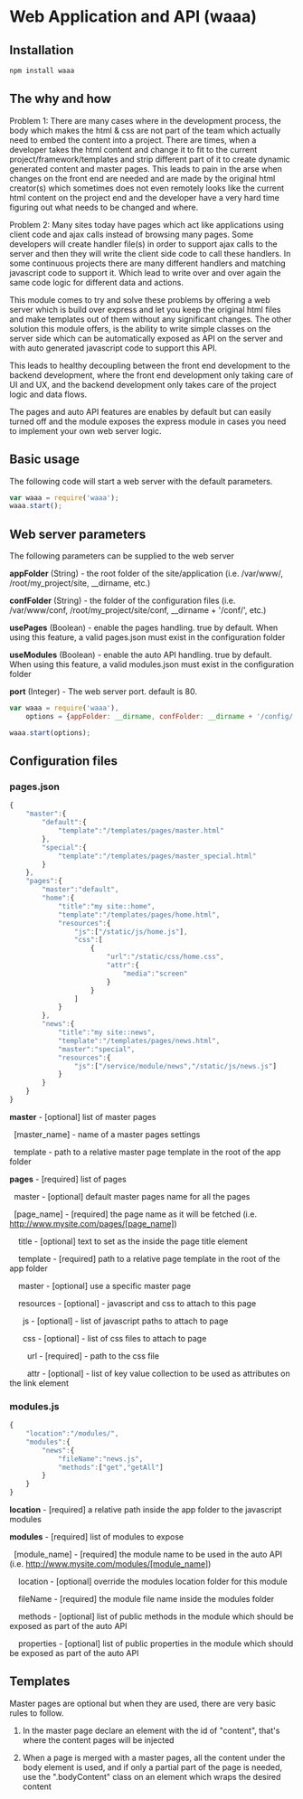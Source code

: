 Web Application and API (waaa)
=============================

Installation
------------
```bash
npm install waaa
```

The why and how
---------------
Problem 1: There are many cases where in the development process, the body which makes the html & css are not part of
 the team which actually need to embed the content into a project.
 There are times, when a developer takes the html content and change it to fit to the current project/framework/templates
  and strip different part of it to create dynamic generated content and master pages.
 This leads to pain in the arse when changes on the front end are needed and are made by the original html creator(s)
 which sometimes does not even remotely looks like the current html content on the project end and the developer have
  a very hard time figuring out what needs to be changed and where.


Problem 2: Many sites today have pages which act like applications using client code and ajax calls instead of browsing
    many pages. Some developers will create handler file(s) in order to support ajax calls to the server and then they
     will write the client side code to call these handlers. In some continuous projects there are many different handlers
     and matching javascript code to support it. Which lead to write over and over again the same code logic for different
     data and actions.


This module comes to try and solve these problems by offering a web server which is build over express and let you keep
 the original html files and make templates out of them without any significant changes.
The other solution this module offers, is the ability to write simple classes on the server side which can be automatically
exposed as API on the server and with auto generated javascript code to support this API.

This leads to healthy decoupling between the front end development to the backend development, where the front end development
only taking care of UI and UX, and the backend development only takes care of the project logic and data flows.


The pages and auto API features are enables by default but can easily turned off and the module exposes the express module
in cases you need to implement your own web server logic.


Basic usage
-----------
The following code will start a web server with the default parameters.

```javascript
var waaa = require('waaa');
waaa.start();
```


Web server parameters
---------------------
The following parameters can be supplied to the web server

**appFolder** (String) - the root folder of the site/application (i.e. /var/www/, /root/my_project/site, __dirname, etc.)

**confFolder** (String) - the folder of the configuration files (i.e. /var/www/conf, /root/my_project/site/conf, __dirname + '/conf/', etc.)

**usePages** (Boolean) - enable the pages handling. true by default. When using this feature, a valid pages.json must exist in the configuration folder

**useModules** (Boolean) - enable the auto API handling. true by default. When using this feature, a valid modules.json must exist in the configuration folder

**port** (Integer) - The web server port. default is 80.


```javascript
var waaa = require('waaa'),
    options = {appFolder: __dirname, confFolder: __dirname + '/config/', port:8080};

waaa.start(options);
```


Configuration files
-------------------
### pages.json
```javascript
{
    "master":{
        "default":{
            "template":"/templates/pages/master.html"
        },
        "special":{
            "template":"/templates/pages/master_special.html"
        }
    },
    "pages":{
        "master":"default",
        "home":{
            "title":"my site::home",
            "template":"/templates/pages/home.html",
            "resources":{
                "js":["/static/js/home.js"],
                "css":[
                    {
                        "url":"/static/css/home.css",
                        "attr":{
                            "media":"screen"
                        }
                    }
                ]
            }
        },
        "news":{
            "title":"my site::news",
            "template":"/templates/pages/news.html",
            "master":"special",
            "resources":{
                "js":["/service/module/news","/static/js/news.js"]
            }
        }
    }
}
```

**master** - [optional] list of master pages

&nbsp;&nbsp;[master_name] - name of a master pages settings

&nbsp;&nbsp;template - path to a relative master page template in the root of the app folder

**pages** - [required] list of pages

&nbsp;&nbsp;master - [optional] default master pages name for all the pages

&nbsp;&nbsp;[page_name] - [required] the page name as it will be fetched (i.e. http://www.mysite.com/pages/[page_name])

&nbsp;&nbsp;&nbsp;&nbsp;title - [optional] text to set as the inside the page title element

&nbsp;&nbsp;&nbsp;&nbsp;template - [required] path to a relative page template in the root of the app folder

&nbsp;&nbsp;&nbsp;&nbsp;master - [optional] use a specific master page

&nbsp;&nbsp;&nbsp;&nbsp;resources - [optional] - javascript and css to attach to this page

&nbsp;&nbsp;&nbsp;&nbsp;&nbsp;&nbsp;js - [optional] - list of javascript paths to attach to page

&nbsp;&nbsp;&nbsp;&nbsp;&nbsp;&nbsp;css - [optional] - list of css files to attach to page

&nbsp;&nbsp;&nbsp;&nbsp;&nbsp;&nbsp;&nbsp;&nbsp;url - [required] - path to the css file

&nbsp;&nbsp;&nbsp;&nbsp;&nbsp;&nbsp;&nbsp;&nbsp;attr - [optional] - list of key value collection to be used as attributes on the link element


### modules.js
```javascript
{
    "location":"/modules/",
    "modules":{
        "news":{
            "fileName":"news.js",
            "methods":["get","getAll"]
        }
    }
}
```


**location** - [required] a relative path inside the app folder to the javascript modules

**modules** - [required] list of modules to expose

&nbsp;&nbsp;[module_name] - [required] the module name to be used in the auto API (i.e. http://www.mysite.com/modules/[module_name])

&nbsp;&nbsp;&nbsp;&nbsp;location - [optional] override the modules location folder for this module

&nbsp;&nbsp;&nbsp;&nbsp;fileName - [required] the module file name inside the modules folder

&nbsp;&nbsp;&nbsp;&nbsp;methods - [optional] list of public methods in the module which should be exposed as part of the auto API

&nbsp;&nbsp;&nbsp;&nbsp;properties - [optional] list of public properties in the module which should be exposed as part of the auto API


Templates
---------
Master pages are optional but when they are used, there are very basic rules to follow.

1. In the master page declare an element with the id of "content", that's where the content pages will be injected

2. When a page is merged with a master pages, all the content under the body element is used, and if only a partial part
    of the page is needed, use the ".bodyContent" class on an element which wraps the desired content